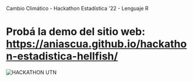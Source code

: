 Cambio Climático - Hackathon Estadística '22 - Lenguaje R
# Probá la demo del sitio web: https://aniascua.github.io/hackathon-estadistica-hellfish/
![HACKATHON UTN](https://user-images.githubusercontent.com/83845164/198888674-053ec718-e5b7-4132-91ab-6d6aa2e49e3e.png)
